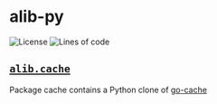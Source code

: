 # alib-py

![License](https://img.shields.io/github/license/codemicro/alib-go) ![Lines of code](https://img.shields.io/tokei/lines/github/codemicro/alib-py)

## [`alib.cache`](http://github.com/codemicro/alib-py/tree/master/alib/cache)

Package cache contains a Python clone of [go-cache](https://github.com/patrickmn/go-cache)
